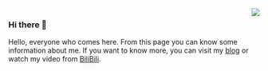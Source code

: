 <img align="right" src="https://github-readme-stats.vercel.app/api?username=cserwen&count_private=true&show_icons=true&theme=vue">

### Hi there 👋

Hello, everyone who comes here. From this page you can know some information about me. If you want to know more, you can visit my [blog](https://blog.cserwen.com) or watch my video from [BiliBili](https://space.bilibili.com/258391501).


